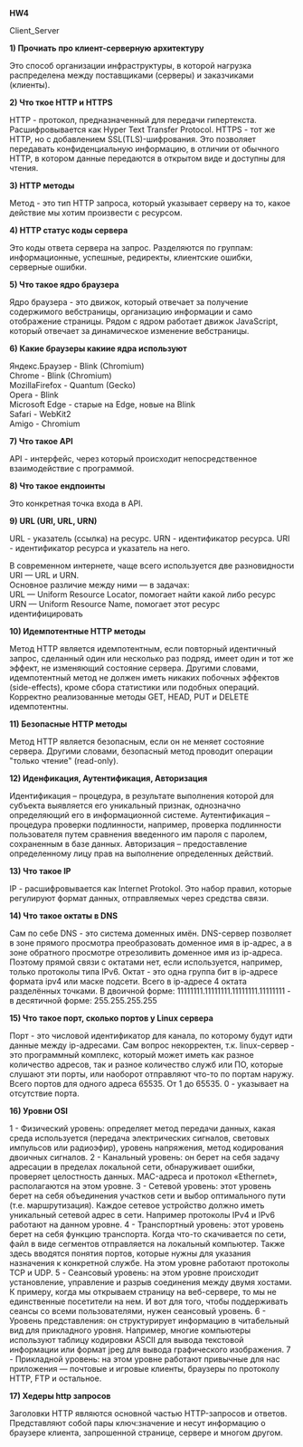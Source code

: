 **HW4**

Client_Server

**1) Прочиать про клиент-серверную архитектуру**

Это способ организации инфраструктуры, в которой нагрузка распределена между поставщиками (серверы) и заказчиками (клиенты).


**2) Что ткое HTTP и HTTPS**

HTTP - протокол, предназначенный для передачи гипертекста. Расшифровывается как Hyper Text Transfer Protocol.
HTTPS - тот же HTTP, но с добавлением SSL(TLS)-шифрования. Это позволяет передавать конфиденциальную информацию, в отличии от обычного HTTP, в котором данные передаются в открытом виде и доступны для чтения.


**3) HTTP методы**

Метод - это тип HTTP запроса, который указывает серверу на то, какое действие мы хотим произвести с ресурсом.


**4) HTTP статус коды сервера**

Это коды ответа сервера на запрос. Разделяются по группам: информационные, успешные, редиректы, клиентские ошибки, серверные ошибки.


**5) Что такое ядро браузера**

Ядро браузера - это движок, который отвечает за получение содержимого вебстраницы, организацию информации и само отображение страницы. Рядом с ядром работает движок JavaScript, который отвечает за динамическое изменение вебстраницы.


**6) Какие браузеры какиие ядра используют**

Яндекс.Браузер - Blink (Chromium)  
Chrome - Blink (Chromium)  
MozillaFirefox - Quantum (Gecko)  
Opera - Blink  
Microsoft Edge - старые на Edge, новые на Blink  
Safari - WebKit2  
Amigo - Chromium   


**7) Что такое API**

API - интерфейс, через который происходит непосредственное взаимодействие с программой.


**8) Что такое ендпоинты**

Это конкретная точка входа в API.


**9) URL (URI, URL, URN)**

URL - указатель (ссылка) на ресурс.
URN - идентификатор ресурса.
URI - идентификатор ресурса и указатель на него.

В современном интернете, чаще всего используется две разновидности URI — URL и URN.  
Основное различие между ними — в задачах:  
    URL — Uniform Resource Locator, помогает найти какой либо ресурс  
    URN — Uniform Resource Name, помогает этот ресурс идентифицировать


**10) Идемпотентные HTTP методы**

Метод HTTP является идемпотентным, если повторный идентичный запрос, сделанный один или несколько раз подряд, имеет один и тот же эффект, не изменяющий состояние сервера. Другими словами, идемпотентный метод не должен иметь никаких побочных эффектов (side-effects), кроме сбора статистики или подобных операций. Корректно реализованные методы GET, HEAD, PUT и DELETE идемпотентны.


**11) Безопасные HTTP методы**

Метод HTTP является безопасным, если он не меняет состояние сервера. Другими словами, безопасный метод проводит операции "только чтение" (read-only).


**12) Иденфикация, Аутентификация, Авторизация**

Идентификация – процедура, в результате выполнения которой для субъекта выявляется его уникальный признак, однозначно определяющий его в информационной системе.
Аутентификация – процедура проверки подлинности, например, проверка подлинности пользователя путем сравнения введенного им пароля с паролем, сохраненным в базе данных.
Авторизация – предоставление определенному лицу прав на выполнение определенных действий.


**13) Что такое IP**

IP - расшифровывается как Internet Protokol. Это набор правил, которые регулируют формат данных, отправляемых через средства связи.


**14) Что такое октаты в DNS**

Сам по себе DNS - это система доменных имён. DNS-сервер позволяет в зоне прямого просмотра преобразовать доменное имя в ip-адрес, а в зоне обратного просмотре отрезоливить доменное имя из ip-адреса.
Поэтому прямой связи с октатами нет, если используется, например, только протоколы типа IPv6.
Октат - это одна группа бит в ip-адресе формата ipv4 или маске подсети.
Всего в ip-адресе 4 октата разделённых точками.
В двоичной форме: 11111111.11111111.11111111.11111111 - в десятичной форме: 255.255.255.255


**15) Что такое порт, сколько портов у Linux сервера**

Порт - это числовой идентификатор для канала, по которому будут идти данные между ip-адресами.
Сам вопрос некорректен, т.к. linux-сервер - это программный комплекс, который может иметь как разное количество адресов, так и разное количество служб или ПО, которые слушают эти порты, или наоборот отправляют что-то по портам наружу. 
Всего портов для одного адреса 65535. От 1 до 65535. 0 - указывает на отсутствие порта.


**16) Уровни OSI**

1 - Физический уровень: определяет метод передачи данных, какая среда используется (передача электрических сигналов, световых импульсов или радиоэфир), уровень напряжения, метод кодирования двоичных сигналов.
2 - Канальный уровень: он берет на себя задачу адресации в пределах локальной сети, обнаруживает ошибки, проверяет целостность данных. MAC-адреса и протокол «Ethernet», располагаются на этом уровне.
3 - Сетевой уровень: этот уровень берет на себя объединения участков сети и выбор оптимального пути (т.е. маршрутизация). Каждое сетевое устройство должно иметь уникальный сетевой адрес в сети. Например протоколы IPv4 и IPv6 работают на данном уровне.
4 - Транспортный уровень: этот уровень берет на себя функцию транспорта. Когда что-то скачивается по сети, файл в виде сегментов отправляется на локальный компьютер. Также здесь вводятся понятия портов, которые нужны для указания назначения к конкретной службе. На этом уровне работают протоколы TCP и UDP.
5 - Сеансовый уровень: на этом уровне происходит установление, управление и разрыв соединения между двумя хостами. К примеру, когда мы открываем страницу на веб-сервере, то мы не единственные посетители на нем. И вот для того, чтобы поддерживать сеансы со всеми пользователями, нужен сеансовый уровень.
6 - Уровень представления: он структурирует информацию в читабельный вид для прикладного уровня. Например, многие компьютеры используют таблицу кодировки ASCII для вывода текстовой информации или формат jpeg для вывода графического изображения.
7 - Прикладной уровень: на этом уровне работают привычные для нас приложения — почтовые и игровые клиенты, браузеры по протоколу HTTP, FTP и остальное.


**17) Хедеры http запросов**

Заголовки HTTP являются основной частью HTTP-запросов и ответов. Представляют собой пары ключ:значение и несут информацию о браузере клиента, запрошенной странице, сервере и многом другом.
